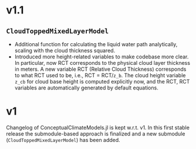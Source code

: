 # v1.1

## `CloudToppedMixedLayerModel`

- Additional function for calculating the liquid water path analytically, scaling with the cloud thickness squared.
- Introduced more height-related variables to make codebase more clear. In particular, now RCT corresponds to the physical cloud layer thickness in meters. A new variable RCT (Relative Cloud Thickness) corresponds to what RCT used to be, i.e., RCT = RCT/`z_b`. The cloud height variable `z_cb` for cloud base height is computed explicitly now, and the RCT, RCT variables are automatically generated by default equations.


# v1

Changelog of ConceptualClimateModels.jl is kept w.r.t. v1.
In this first stable release the submodule-based approach is finalized and a new submodule (`CloudToppedMixedLayerModel`) has been added.